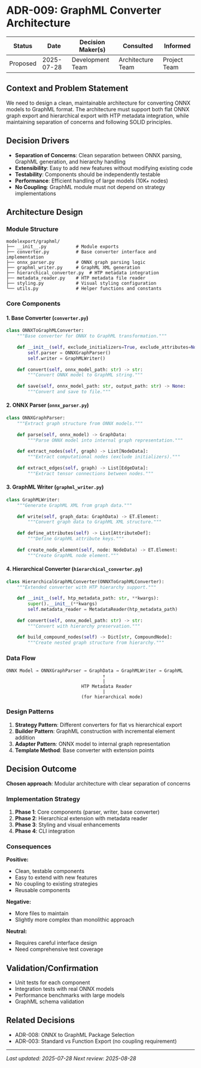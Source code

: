 # ADR-009: GraphML Converter Architecture

| Status | Date | Decision Maker(s) | Consulted | Informed |
|--------|------|-------------------|-----------|----------|
| Proposed | 2025-07-28 | Development Team | Architecture Team | Project Team |

## Context and Problem Statement

We need to design a clean, maintainable architecture for converting ONNX models to GraphML format. The architecture must support both flat ONNX graph export and hierarchical export with HTP metadata integration, while maintaining separation of concerns and following SOLID principles.

## Decision Drivers

- **Separation of Concerns**: Clean separation between ONNX parsing, GraphML generation, and hierarchy handling
- **Extensibility**: Easy to add new features without modifying existing code
- **Testability**: Components should be independently testable
- **Performance**: Efficient handling of large models (10K+ nodes)
- **No Coupling**: GraphML module must not depend on strategy implementations

## Architecture Design

### Module Structure

```
modelexport/graphml/
├── __init__.py           # Module exports
├── converter.py          # Base converter interface and implementation
├── onnx_parser.py        # ONNX graph parsing logic
├── graphml_writer.py     # GraphML XML generation
├── hierarchical_converter.py  # HTP metadata integration
├── metadata_reader.py    # HTP metadata file reader
├── styling.py            # Visual styling configuration
└── utils.py              # Helper functions and constants
```

### Core Components

#### 1. Base Converter (`converter.py`)
```python
class ONNXToGraphMLConverter:
    """Base converter for ONNX to GraphML transformation."""
    
    def __init__(self, exclude_initializers=True, exclude_attributes=None):
        self.parser = ONNXGraphParser()
        self.writer = GraphMLWriter()
        
    def convert(self, onnx_model_path: str) -> str:
        """Convert ONNX model to GraphML string."""
        
    def save(self, onnx_model_path: str, output_path: str) -> None:
        """Convert and save to file."""
```

#### 2. ONNX Parser (`onnx_parser.py`)
```python
class ONNXGraphParser:
    """Extract graph structure from ONNX models."""
    
    def parse(self, onnx_model) -> GraphData:
        """Parse ONNX model into internal graph representation."""
        
    def extract_nodes(self, graph) -> List[NodeData]:
        """Extract computational nodes (exclude initializers)."""
        
    def extract_edges(self, graph) -> List[EdgeData]:
        """Extract tensor connections between nodes."""
```

#### 3. GraphML Writer (`graphml_writer.py`)
```python
class GraphMLWriter:
    """Generate GraphML XML from graph data."""
    
    def write(self, graph_data: GraphData) -> ET.Element:
        """Convert graph data to GraphML XML structure."""
        
    def define_attributes(self) -> List[AttributeDef]:
        """Define GraphML attribute keys."""
        
    def create_node_element(self, node: NodeData) -> ET.Element:
        """Create GraphML node element."""
```

#### 4. Hierarchical Converter (`hierarchical_converter.py`)
```python
class HierarchicalGraphMLConverter(ONNXToGraphMLConverter):
    """Extended converter with HTP hierarchy support."""
    
    def __init__(self, htp_metadata_path: str, **kwargs):
        super().__init__(**kwargs)
        self.metadata_reader = MetadataReader(htp_metadata_path)
        
    def convert(self, onnx_model_path: str) -> str:
        """Convert with hierarchy preservation."""
        
    def build_compound_nodes(self) -> Dict[str, CompoundNode]:
        """Create nested graph structure from hierarchy."""
```

### Data Flow

```
ONNX Model → ONNXGraphParser → GraphData → GraphMLWriter → GraphML
                                    ↑
                                    |
                            HTP Metadata Reader
                                    |
                            (for hierarchical mode)
```

### Design Patterns

1. **Strategy Pattern**: Different converters for flat vs hierarchical export
2. **Builder Pattern**: GraphML construction with incremental element addition
3. **Adapter Pattern**: ONNX model to internal graph representation
4. **Template Method**: Base converter with extension points

## Decision Outcome

**Chosen approach**: Modular architecture with clear separation of concerns

### Implementation Strategy

1. **Phase 1**: Core components (parser, writer, base converter)
2. **Phase 2**: Hierarchical extension with metadata reader
3. **Phase 3**: Styling and visual enhancements
4. **Phase 4**: CLI integration

### Consequences

**Positive:**
- Clean, testable components
- Easy to extend with new features
- No coupling to existing strategies
- Reusable components

**Negative:**
- More files to maintain
- Slightly more complex than monolithic approach

**Neutral:**
- Requires careful interface design
- Need comprehensive test coverage

## Validation/Confirmation

- Unit tests for each component
- Integration tests with real ONNX models
- Performance benchmarks with large models
- GraphML schema validation

## Related Decisions

- ADR-008: ONNX to GraphML Package Selection
- ADR-003: Standard vs Function Export (no coupling requirement)

---
*Last updated: 2025-07-28*
*Next review: 2025-08-28*